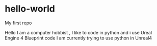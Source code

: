 # hello-world
My first repo

Hello I am a computer hobbist , I like to code in python and i use Ureal Engine 4 Blueprint code
I am currently trying to use python in Unreal4
